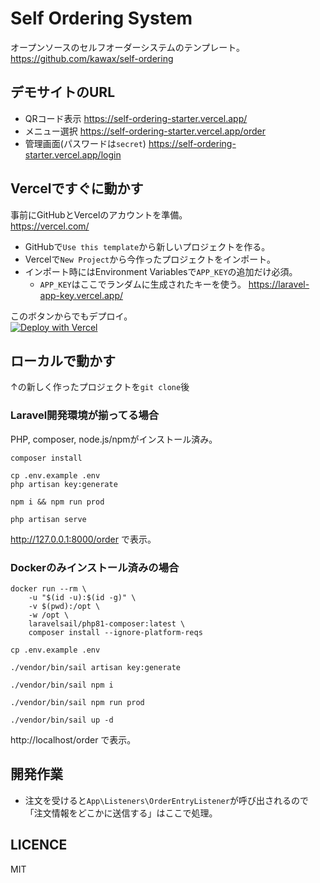 # Self Ordering System

オープンソースのセルフオーダーシステムのテンプレート。  
https://github.com/kawax/self-ordering

## デモサイトのURL
- QRコード表示 https://self-ordering-starter.vercel.app/
- メニュー選択 https://self-ordering-starter.vercel.app/order
- 管理画面(パスワードは`secret`) https://self-ordering-starter.vercel.app/login

## Vercelですぐに動かす
事前にGitHubとVercelのアカウントを準備。  
https://vercel.com/

- GitHubで`Use this template`から新しいプロジェクトを作る。
- Vercelで`New Project`から今作ったプロジェクトをインポート。
- インポート時にはEnvironment Variablesで`APP_KEY`の追加だけ必須。
  - `APP_KEY`はここでランダムに生成されたキーを使う。 https://laravel-app-key.vercel.app/ 

このボタンからでもデプロイ。  
[![Deploy with Vercel](https://vercel.com/button)](https://vercel.com/new/clone?repository-url=https%3A%2F%2Fgithub.com%2Fkawax%2Fself-ordering-starter&env=APP_KEY&envDescription=Laravel%20APP%20Key&envLink=https%3A%2F%2Flaravel-app-key.vercel.app%2F)

## ローカルで動かす

↑の新しく作ったプロジェクトを`git clone`後

### Laravel開発環境が揃ってる場合
PHP, composer, node.js/npmがインストール済み。

```
composer install

cp .env.example .env
php artisan key:generate

npm i && npm run prod

php artisan serve
```
http://127.0.0.1:8000/order で表示。

### Dockerのみインストール済みの場合
```
docker run --rm \
    -u "$(id -u):$(id -g)" \
    -v $(pwd):/opt \
    -w /opt \
    laravelsail/php81-composer:latest \
    composer install --ignore-platform-reqs

cp .env.example .env

./vendor/bin/sail artisan key:generate

./vendor/bin/sail npm i

./vendor/bin/sail npm run prod

./vendor/bin/sail up -d
```
http://localhost/order で表示。

## 開発作業
- 注文を受けると`App\Listeners\OrderEntryListener`が呼び出されるので「注文情報をどこかに送信する」はここで処理。

## LICENCE
MIT
